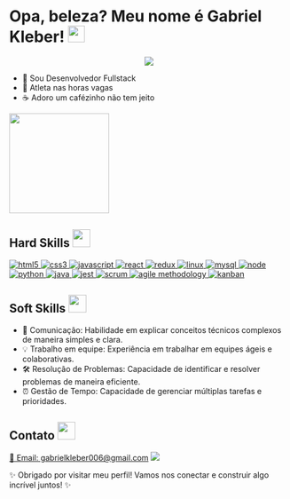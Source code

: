 <h1> Opa, beleza? Meu nome é Gabriel Kleber! <img src="https://raw.githubusercontent.com/MartinHeinz/MartinHeinz/master/wave.gif" width="30px"> </h1>

<p align="center">
  <a href="https://github.com/DenverCoder1/readme-typing-svg"><img src="https://readme-typing-svg.herokuapp.com?font=IBM+Plex+Sans&color=abcdef&size=20&lines=Bem-vindo+ao+meu+perfil+do+GitHub!;Sou+especialista+em+desenvolvimento+web.;" /></a>
</p>

- 💼 Sou Desenvolvedor Fullstack
- 💪 Atleta nas horas vagas
- ☕ Adoro um cafézinho não tem jeito

<div align="left">
  <a href="https://github.com/GabrielxKJ">
    <img height="180em" src="https://github-readme-stats.vercel.app/api?username=GabrielxKJ&show_icons=true&theme=dracula&include_all_commits=true&count_private=true"/>
  </a>
</div>

<h2> Hard Skills <img src="https://media2.giphy.com/media/QssGEmpkyEOhBCb7e1/giphy.gif?cid=ecf05e47a0n3gi1bfqntqmob8g9aid1oyj2wr3ds3mg700bl&rid=giphy.gif" width="32px"> </h2>

<a href="" target="_blank">
  <img alt="html5" src="https://img.shields.io/badge/html_5-E34F26?style=for-the-badge&logo=html5&logoColor=white">
</a>
<a href="" target="_blank">
  <img alt="css3" src="https://img.shields.io/badge/css_3-1572B6?style=for-the-badge&logo=css3&logoColor=white">
</a>
<a href="" target="_blank">
  <img alt="javascript" src="https://img.shields.io/badge/javascript-F7DF1E?style=for-the-badge&logo=javascript&logoColor=black">
</a>
<a href="" target="_blank">
  <img alt="react" src="https://img.shields.io/badge/react-61DAFB?style=for-the-badge&logo=react&logoColor=black">
</a>
<a href="" target="_blank">
  <img alt="redux" src="https://img.shields.io/badge/redux-764ABC?style=for-the-badge&logo=redux&logoColor=white">
</a>
<a href="" target="_blank">
  <img alt="linux" src="https://img.shields.io/badge/Linux-FCC624?style=for-the-badge&logo=linux&logoColor=black">
</a>
<a href="" target="_blank">
  <img alt="mysql" src="https://img.shields.io/badge/MySQL-00000F?style=for-the-badge&logo=mysql&logoColor=white">
</a>
<a href="" target="_blank">
  <img alt="node" src="https://img.shields.io/badge/Node.js-43853D?style=for-the-badge&logo=node.js&logoColor=white">
</a>
<a href="" target="_blank">
  <img alt="python" src="https://img.shields.io/badge/Python-3776AB?style=for-the-badge&logo=python&logoColor=white">
</a>
<a href="" target="_blank">
  <img alt="java" src="https://img.shields.io/badge/Java-ED8B00?style=for-the-badge&logo=openjdk&logoColor=white">
</a>
<a href="" target="_blank">
  <img alt="jest" src="https://img.shields.io/badge/jest-C21325?style=for-the-badge&logo=jest&logoColor=white">
</a>
<a href="" target="_blank">
  <img alt="scrum" src="https://img.shields.io/badge/scrum-1572B6?style=for-the-badge">
</a>
<a href="" target="_blank">
  <img alt="agile methodology" src="https://img.shields.io/badge/agile_methodology-239120?style=for-the-badge">
</a>
<a href="">
  <img alt="kanban" src="https://img.shields.io/badge/kanban-CC2927?style=for-the-badge">
</a>

<h2> Soft Skills <img src="https://media.giphy.com/media/l0ExdMHUDKteztyfe/giphy.gif" width="32px"> </h2>
<ul>
  <li>🤝 Comunicação: Habilidade em explicar conceitos técnicos complexos de maneira simples e clara.</li>
  <li>💡 Trabalho em equipe: Experiência em trabalhar em equipes ágeis e colaborativas.</li>
  <li>🛠️ Resolução de Problemas: Capacidade de identificar e resolver problemas de maneira eficiente.</li>
  <li>⏰ Gestão de Tempo: Capacidade de gerenciar múltiplas tarefas e prioridades.</li>
</ul>


<h2> Contato <img src="https://media.giphy.com/media/xT9IgzoKnwFNmISR8I/giphy.gif" width="32px"> </h2>
<p>
  <a href="">📧 Email: gabrielkleber006@gmail.com</a>
  <a href="https://www.linkedin.com/in/gabriel-kleber-jacques/">
    <img src="https://img.shields.io/badge/LinkedIn-0077B5?style=for-the-badge&logo=linkedin&logoColor=white">
  </a>
</p>

✨ Obrigado por visitar meu perfil! Vamos nos conectar e construir algo incrível juntos! ✨
